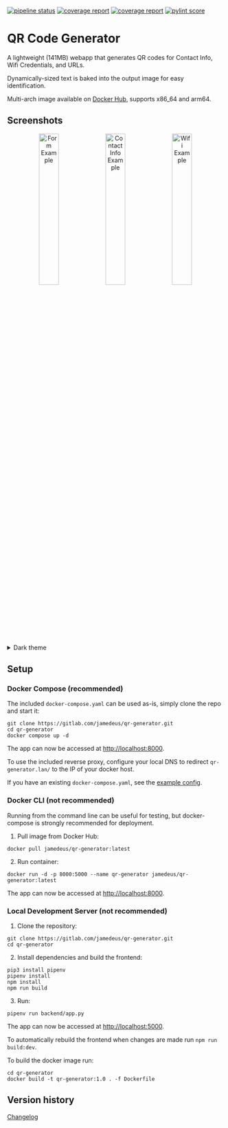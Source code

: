 [![pipeline status](https://gitlab.com/jamedeus/qr-generator/badges/master/pipeline.svg)](https://gitlab.com/jamedeus/qr-generator/-/commits/master)
[![coverage report](https://gitlab.com/jamedeus/qr-generator/badges/master/coverage.svg?job=test_backend&key_text=Backend+Coverage&key_width=120)](https://gitlab.com/jamedeus/qr-generator/-/commits/master)
[![coverage report](https://gitlab.com/jamedeus/qr-generator/badges/master/coverage.svg?job=test_frontend&key_text=Frontend+Coverage&key_width=120)](https://gitlab.com/jamedeus/qr-generator/-/commits/master)
[![pylint score](https://gitlab.com/jamedeus/qr-generator/-/jobs/artifacts/master/raw/pylint/pylint.svg?job=pylint)](https://gitlab.com/jamedeus/qr-generator/-/jobs/artifacts/master/raw/pylint/pylint.log?job=pylint)

# QR Code Generator

A lightweight (141MB) webapp that generates QR codes for Contact Info, Wifi Credentials, and URLs.

Dynamically-sized text is baked into the output image for easy identification.

Multi-arch image available on [Docker Hub](https://hub.docker.com/r/jamedeus/qr-generator), supports x86_64 and arm64.

## Screenshots

<p align="center">
  <img src="https://gitlab.com/jamedeus/qr-generator/-/raw/master/img/form-light.png" width="30%" alt="Form Example">
  <img src="https://gitlab.com/jamedeus/qr-generator/-/raw/master/img/contact-qr-light.png" width="30%" alt="Contact Info Example">
  <img src="https://gitlab.com/jamedeus/qr-generator/-/raw/master/img/wifi-qr-light.png" width="30%" alt="Wifi Example">
</p>
<details close>
  <summary>Dark theme</summary>
  <p align="center">
    <img src="https://gitlab.com/jamedeus/qr-generator/-/raw/master/img/form-dark.png" width="30%" alt="Form Example">
    <img src="https://gitlab.com/jamedeus/qr-generator/-/raw/master/img/contact-qr-dark.png" width="30%" alt="Contact Info Example">
    <img src="https://gitlab.com/jamedeus/qr-generator/-/raw/master/img/wifi-qr-dark.png" width="30%" alt="Wifi Example">
  </p>
</details>

## Setup

### Docker Compose (recommended)

The included `docker-compose.yaml` can be used as-is, simply clone the repo and start it:
```
git clone https://gitlab.com/jamedeus/qr-generator.git
cd qr-generator
docker compose up -d
```
The app can now be accessed at [http://localhost:8000](http://localhost:8000).

To use the included reverse proxy, configure your local DNS to redirect `qr-generator.lan/` to the IP of your docker host.

If you have an existing `docker-compose.yaml`, see the [example config](/docker-compose.yaml).

### Docker CLI (not recommended)

Running from the command line can be useful for testing, but docker-compose is strongly recommended for deployment.

1. Pull image from Docker Hub:
```
docker pull jamedeus/qr-generator:latest
```

2. Run container:
```
docker run -d -p 8000:5000 --name qr-generator jamedeus/qr-generator:latest
```
The app can now be accessed at [http://localhost:8000](http://localhost:8000).

### Local Development Server (not recommended)

1. Clone the repository:
```
git clone https://gitlab.com/jamedeus/qr-generator.git
cd qr-generator
```

2. Install dependencies and build the frontend:
```
pip3 install pipenv
pipenv install
npm install
npm run build
```

3. Run:
```
pipenv run backend/app.py
```

The app can now be accessed at [http://localhost:5000](http://localhost:5000).

To automatically rebuild the frontend when changes are made run `npm run build:dev`.

To build the docker image run:
```
cd qr-generator
docker build -t qr-generator:1.0 . -f Dockerfile
```

## Version history

[Changelog](changelog.md)
